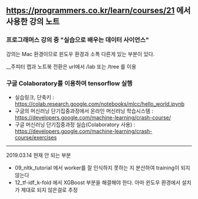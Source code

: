 https://programmers.co.kr/learn/courses/21 에서 사용한 강의 노트
---

### 프로그래머스 강의 중 "실습으로 배우는 데이터 사이언스"

강의는 Mac 환경이므로 윈도우 환경과 소폭 다른게 있는 부분이 있다.

__주피터 랩과 노트북 전환은 url에서 /lab 또는 /tree 를 이용

### 구글 Colaboratory를 이용하여 tensorflow 실행
- 실습링크, 단축키 : https://colab.research.google.com/notebooks/mlcc/hello_world.ipynb
- 구글의 머신러닝 단기집중과정에서 온라인 머신러닝 학습시스템 : https://developers.google.com/machine-learning/crash-course/
- 구글 머신러닝 단기집중과정 실습(Colaboratory 사용) : https://developers.google.com/machine-learning/crash-course/exercises

---
2019.03.14 현재 안 되는 부분
- 09_nltk_tutorial 에서 worker를 잘 인식하지 못하는 지 분산하여 training이 되지 않는다
- 12_tf-idf_k-fold 에서 XGBoost 부분을 해결해야 한다. 아마 윈도우 환경에서 설치가 제대로 되지 않은걸로 추정
